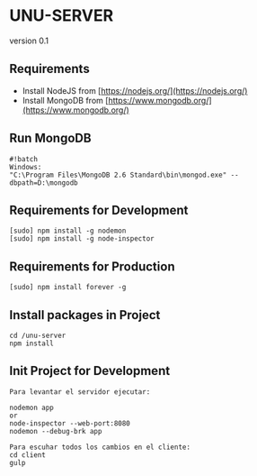 # UNU-SERVER

version 0.1

## Requirements


* Install NodeJS from [https://nodejs.org/](https://nodejs.org/)
* Install MongoDB from [https://www.mongodb.org/](https://www.mongodb.org/)


## Run MongoDB

```
#!batch
Windows:
"C:\Program Files\MongoDB 2.6 Standard\bin\mongod.exe" --dbpath=D:\mongodb
```


## Requirements for Development

```
[sudo] npm install -g nodemon
[sudo] npm install -g node-inspector

```

## Requirements for Production

```
[sudo] npm install forever -g

```

## Install packages in Project

```
cd /unu-server
npm install
```

## Init Project for Development
```
Para levantar el servidor ejecutar:

nodemon app
or
node-inspector --web-port:8080
nodemon --debug-brk app

Para escuhar todos los cambios en el cliente:
cd client
gulp
```